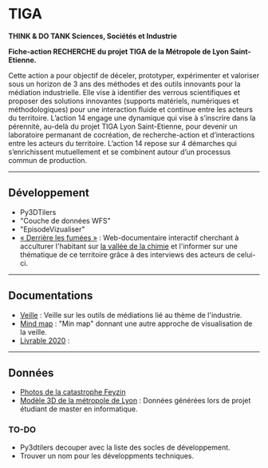 # TIGA
**THINK & DO TANK Sciences, Sociétés et Industrie**

**Fiche-action RECHERCHE du projet TIGA de la Métropole de Lyon Saint-Etienne.** 

Cette action a pour objectif de déceler, prototyper, expérimenter et valoriser sous un horizon de 3 ans des méthodes et des outils innovants pour la médiation industrielle. Elle vise à identifier des verrous scientifiques et proposer des solutions innovantes (supports matériels, numériques et méthodologiques) pour une interaction fluide et continue entre les acteurs du territoire. 
L’action 14 engage une dynamique qui vise à s’inscrire dans la pérennité, au-delà du projet TIGA Lyon Saint-Etienne, pour devenir un laboratoire permanant de cocréation, de recherche-action et d’interactions entre les acteurs du territoire.
L’action 14 repose sur 4 démarches qui s’enrichissent mutuellement et se combinent autour d’un processus commun de production.
*** 

## Développement
* Py3DTilers 
* "Couche de données WFS"
* "EpisodeVizualiser"
* [« Derrière les fumées »](https://github.com/VCityTeam/TIGA-Webdocumentaire/blob/main/README.md) : Web-documentaire interactif cherchant à acculturer l'habitant sur [la vallée de la chimie](https://fr.wikipedia.org/wiki/Vall%C3%A9e_de_la_chimie) et l'informer sur une thématique de ce territoire grâce à des interviews des acteurs de celui-ci. 
***

## Documentations
* [Veille](https://docs.google.com/spreadsheets/d/1WMBi1XcP12ggSY--qWQrSYCXhRfvsycCfQJ3W6OuaC4/edit?usp=sharing) : Veille sur les outils de médiations lié au thème de l'industrie.
* [Mind map](https://docs.google.com/spreadsheets/d/1WMBi1XcP12ggSY--qWQrSYCXhRfvsycCfQJ3W6OuaC4/edit?usp=sharing) : "Min map" donnant une autre approche de visualisation de la veille.
* [Livrable 2020](./Livrables/Action14_UDL_LIRIS_2020.pdf) : 
***

## Données
* [Photos de la catastrophe Feyzin](https://numelyo.bm-lyon.fr/BML:BML_01ICO001015c33b77d0036c?&collection_pid=BML:BML_01ICO00101&luckyStrike=1&query[]=isubjectgeographic:%22Feyzin%20(Rh%C3%B4ne)%22&hitPageSize=1&hitTotal=62&hitStart=24)
* [Modèle 3D de la métropole de Lyon](https://partage.liris.cnrs.fr/index.php/apps/files/?dir=/VCity/Data/Obj/Metropole%20de%20Lyon&fileid=251305282) : Données générées lors de projet étudiant de master en informatique.

### TO-DO
* Py3dtilers decouper avec la liste des socles de développement.
* Trouver un nom pour les développments techniques.
